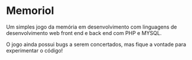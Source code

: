 # Memoriol
Um simples jogo da memória em desenvolvimento com linguagens de desenvolvimento web front end e back end com PHP e MYSQL.


O jogo ainda possui bugs a serem concertados, mas fique a vontade para experimentar o código!
